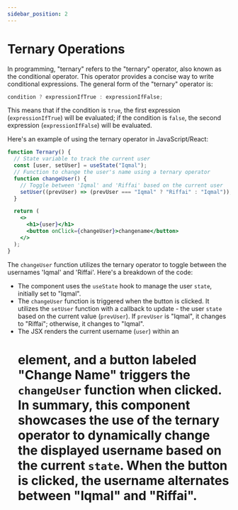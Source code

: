 ```yaml
---
sidebar_position: 2
---
```


# Ternary Operations

In programming, "ternary" refers to the "ternary" operator, also known as the conditional operator. This operator provides a concise way to write conditional expressions. The general form of the "ternary" operator is:

```jsx title=".jsx"
condition ? expressionIfTrue : expressionIfFalse;
```

This means that if the condition is `true`, the first expression (`expressionIfTrue`) will be evaluated; if the condition is `false`, the second expression (`expressionIfFalse`) will be evaluated.

Here's an example of using the ternary operator in JavaScript/React:

```jsx live
function Ternary() {
  // State variable to track the current user
  const [user, setUser] = useState("Iqmal");
  // Function to change the user's name using a ternary operator
  function changeUser() {
    // Toggle between 'Iqmal' and 'Riffai' based on the current user
    setUser((prevUser) => (prevUser === "Iqmal" ? "Riffai" : "Iqmal"));
  }

  return (
    <>
      <h1>{user}</h1>
      <button onClick={changeUser}>changename</button>
    </>
  );
}
```

The `changeUser` function utilizes the ternary operator to toggle between the usernames 'Iqmal' and 'Riffai'. Here's a breakdown of the code:

- The component uses the `useState` hook to manage the user `state`, initially set to "Iqmal".
- The `changeUser` function is triggered when the button is clicked. It utilizes the `setUser` function with a callback to update - the user `state` based on the current value (`prevUser`). If `prevUser` is "Iqmal", it changes to "Riffai"; otherwise, it changes to "Iqmal".
- The JSX renders the current username (`user`) within an <h1> element, and a button labeled "Change Name" triggers the `changeUser` function when clicked.
  In summary, this component showcases the use of the ternary operator to dynamically change the displayed username based on the current `state`. When the button is clicked, the username alternates between "Iqmal" and "Riffai".
